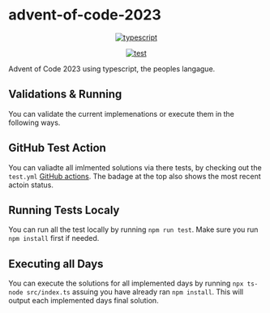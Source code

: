 # advent-of-code-2023

<p align="center">
  <!-- First Row - TypeScript Badge -->
  <a href="https://github.com/Envoy-VC/awesome-badges">
    <img src="https://img.shields.io/badge/TypeScript-007ACC?style=for-the-badge&logo=typescript&logoColor=white" alt="typescript"/>
  </a>
</p>

<p align="center">
  <!-- Second Row - Other Badges -->
  <a href="https://github.com/daveved/advent-of-code-2023/actions/workflows/test.yml">
    <img src="https://github.com/daveved/advent-of-code-2023/actions/workflows/test.yml/badge.svg" alt="test"/>
  </a>
</p>

Advent of Code 2023 using typescript, the peoples langague.

## Validations & Running

You can validate the current implemenations or execute them in the following ways.

## GitHub Test Action

You can valiadte all imlmented solutions via there tests, by checking out the `test.yml` [GitHub actions](https://github.com/DaveVED/advent-of-code-2023/actions). The badage at the top also shows the most recent actoin status.

## Running Tests Localy

You can run all the test locally by running `npm run test`. Make sure you run `npm install` first if needed.

## Executing all Days

You can execute the solutions for all implemented days by running `npx ts-node src/index.ts` assuing you have already ran `npm install`. This will output each implemented days final solution.
